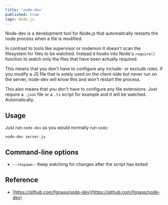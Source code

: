 ```yaml
---
title: 'node-dev'
published: true
tags: Node.js
---
```


Node-dev is a development tool for Node.js that automatically restarts the node process when a file is modified.

In contrast to tools like supervisor or nodemon it doesn't scan the filesystem for files to be watched. Instead it hooks into Node's `require()` function to watch only the files that have been actually required.

This means that you don't have to configure any include- or exclude rules. If you modify a JS file that is solely used on the client-side but never run on the server, node-dev will know this and won't restart the process.

This also means that you don't have to configure any file extensions. Just
require a `.json` file or a `.ts` script for example and it will be watched.
Automatically.

## Usage

Just run `node-dev` as you would normally run `node`:

```shell
node-dev server.js
```

## Command-line options

- `--respawn` - Keep watching for changes after the script has exited


## Reference

- [https://github.com/fgnass/node-dev](https://github.com/fgnass/node-dev)